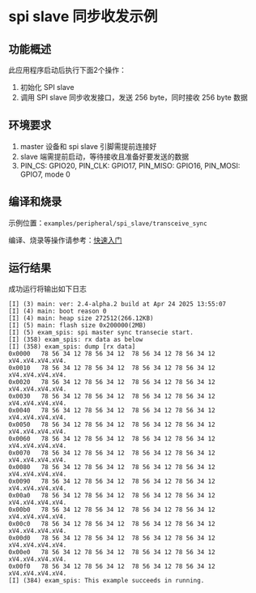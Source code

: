 # spi slave 同步收发示例

## 功能概述

此应用程序启动后执行下面2个操作：

1. 初始化 SPI slave
2. 调用 SPI slave 同步收发接口，发送 256 byte，同时接收 256 byte 数据

## 环境要求

1. master 设备和 spi slave 引脚需提前连接好
2. slave 端需提前启动，等待接收且准备好要发送的数据
3. PIN_CS: GPIO20, PIN_CLK: GPIO17, PIN_MISO: GPIO16, PIN_MOSI: GPIO7, mode 0


## 编译和烧录

示例位置：`examples/peripheral/spi_slave/transceive_sync`

编译、烧录等操作请参考：[快速入门](https://doc.winnermicro.net/w800/zh_CN/latest/get_started/index.html)

## 运行结果

成功运行将输出如下日志

```
[I] (3) main: ver: 2.4-alpha.2 build at Apr 24 2025 13:55:07
[I] (4) main: boot reason 0
[I] (4) main: heap size 272512(266.12KB)
[I] (5) main: flash size 0x200000(2MB)
[I] (5) exam_spis: spi master sync transecie start.
[I] (358) exam_spis: rx data as below
[I] (358) exam_spis: dump [rx data]
0x0000   78 56 34 12 78 56 34 12  78 56 34 12 78 56 34 12  xV4.xV4.xV4.xV4.
0x0010   78 56 34 12 78 56 34 12  78 56 34 12 78 56 34 12  xV4.xV4.xV4.xV4.
0x0020   78 56 34 12 78 56 34 12  78 56 34 12 78 56 34 12  xV4.xV4.xV4.xV4.
0x0030   78 56 34 12 78 56 34 12  78 56 34 12 78 56 34 12  xV4.xV4.xV4.xV4.
0x0040   78 56 34 12 78 56 34 12  78 56 34 12 78 56 34 12  xV4.xV4.xV4.xV4.
0x0050   78 56 34 12 78 56 34 12  78 56 34 12 78 56 34 12  xV4.xV4.xV4.xV4.
0x0060   78 56 34 12 78 56 34 12  78 56 34 12 78 56 34 12  xV4.xV4.xV4.xV4.
0x0070   78 56 34 12 78 56 34 12  78 56 34 12 78 56 34 12  xV4.xV4.xV4.xV4.
0x0080   78 56 34 12 78 56 34 12  78 56 34 12 78 56 34 12  xV4.xV4.xV4.xV4.
0x0090   78 56 34 12 78 56 34 12  78 56 34 12 78 56 34 12  xV4.xV4.xV4.xV4.
0x00a0   78 56 34 12 78 56 34 12  78 56 34 12 78 56 34 12  xV4.xV4.xV4.xV4.
0x00b0   78 56 34 12 78 56 34 12  78 56 34 12 78 56 34 12  xV4.xV4.xV4.xV4.
0x00c0   78 56 34 12 78 56 34 12  78 56 34 12 78 56 34 12  xV4.xV4.xV4.xV4.
0x00d0   78 56 34 12 78 56 34 12  78 56 34 12 78 56 34 12  xV4.xV4.xV4.xV4.
0x00e0   78 56 34 12 78 56 34 12  78 56 34 12 78 56 34 12  xV4.xV4.xV4.xV4.
0x00f0   78 56 34 12 78 56 34 12  78 56 34 12 78 56 34 12  xV4.xV4.xV4.xV4.
[I] (384) exam_spis: This example succeeds in running.
```
